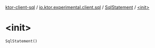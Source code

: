 [ktor-client-sql](../../index.md) / [io.ktor.experimental.client.sql](../index.md) / [SqlStatement](index.md) / [&lt;init&gt;](./-init-.md)

# &lt;init&gt;

`SqlStatement()`